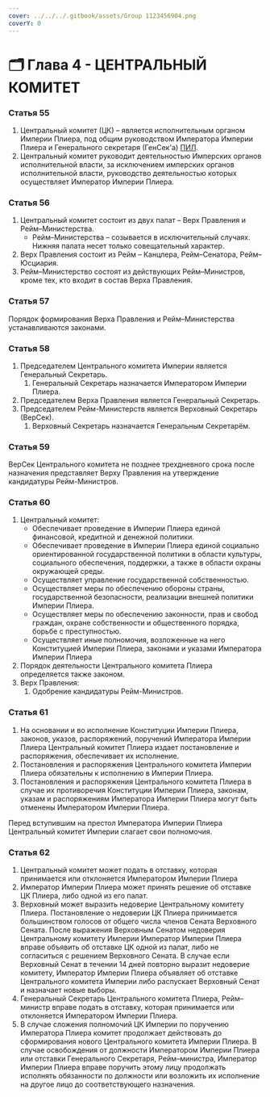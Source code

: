 ```yaml
---
cover: ../../../.gitbook/assets/Group 1123456904.png
coverY: 0
---
```


# 🗂️ Глава 4 - ЦЕНТРАЛЬНЫЙ КОМИТЕТ

### **Статья 55**

1. Центральный комитет (ЦК) – является исполнительным органом Империи Плиера, под общим руководством Императора Империи Плиера и Генерального секретаря (ГенСек'а)  [ПИЛ](../../../wiki/party.md).
2. Центральный комитет руководит деятельностью Имперских органов исполнительной власти, за исключением имперских органов исполнительной власти, руководство деятельностью которых осуществляет Император Империи Плиера.

### **Статья 56**

1. Центральный комитет состоит из двух палат – Верх Правления и Рейм–Министерства.
   * Рейм–Министерства – созывается в исключительный случаях. Нижняя палата несет только совещательный характер.
2. Верх Правления состоит из Рейм – Канцлера, Рейм–Сенатора, Рейм–Юсциария.
3. Рейм–Министерство состоят из действующих Рейм–Министров, кроме тех, кто входит в состав Верха Правления.

### **Статья 57**

Порядок формирования Верха Правления и Рейм–Министерства устанавливаются законами.

### **Статья 58**

1. Председателем Центрального комитета Империи является Генеральный Секретарь.
   1. Генеральный Секретарь назначается Императором Империи Плиера.
2. Председателем Верха Правления является Генеральный Секретарь.
3. Председателем Рейм-Министерств является Верховный Секретарь (ВерСек).
   1. Верховный Секретарь назначается Генеральным Секретарём.

### **Статья 59**

ВерСек Центрального комитета не позднее трехдневного срока после назначения представляет Верху Правления на утверждение кандидатуры Рейм-Министров.

### **Статья 60**

1. Центральный комитет:
   * Обеспечивает проведение в Империи Плиера единой финансовой, кредитной и денежной политики.
   * Обеспечивает проведение в Империи Плиера единой социально ориентированной государственной политики в области культуры, социального обеспечения, поддержки, а также в области охраны окружающей среды.
   * Осуществляет управление государственной собственностью.
   * Осуществляет меры по обеспечению обороны страны, государственной безопасности, реализации внешней политики Империи Плиера.
   * Осуществляет меры по обеспечению законности, прав и свобод граждан, охране собственности и общественного порядка, борьбе с преступностью.
   * Осуществляет иные полномочия, возложенные на него Конституцией Империи Плиера, законами и указами Императора Империи Плиера
2. Порядок деятельности Центрального комитета Плиера определяется также законом.
3. Верх Правления:
   1. Одобрение кандидатуры Рейм-Министров.

### **Статья 61**

1. На основании и во исполнение Конституции Империи Плиера, законов, указов, распоряжений, поручений Императора Империи Плиера Центральный комитет Плиера издает постановление и распоряжения, обеспечивает их исполнение.
2. Постановления и распоряжения Центрального комитета Империи Плиера обязательны к исполнению в Империи Плиера.
3. Постановления и распоряжения Центрального комитета Плиера в случае их противоречия Конституции Империи Плиера, законам, указам и распоряжениям Императора Империи Плиера могут быть отменены Императором Империи Плиера.

Перед вступившим на престол Императора Империи Плиера Центральный комитет Империи слагает свои полномочия.

### **Статья 62**

1. Центральный комитет может подать в отставку, которая принимается или отклоняется Императором Империи Плиера
2. Император Империи Плиера может принять решение об отставке ЦК Плиера, либо одной из его палат.
3. Верховный может выразить недоверие Центральному комитету Плиера. Постановление о недоверии ЦК Плиера принимается большинством голосов от общего числа членов Сената Верховного Сената. После выражения Верховным Сенатом недоверия Центральному комитету Империи Император Империи Плиера вправе объявить об отставке ЦК одной из палат, либо не согласиться с решением Верховного Сената. В случае если Верховный Сенат в течении 14 дней повторно выразит недоверие комитету, Император Империи Плиера объявляет об отставке Центрального комитета Империи либо распускает Верховный Сенат и назначает новые выборы.
4. Генеральный Секретарь Центрального комитета Плиера, Рейм–министр вправе подать в отставку, которая принимается или отклоняется Императором Империи Плиера.
5. В случае сложения полномочий ЦК Империи по поручению Императора Плиера комитет продолжает действовать до сформирования нового Центрального комитета Империи Плиера. В случае освобождения от должности Императором Империи Плиера или отставки Генерального Секретаря, Рейм–министра, Император Империи Плиера вправе поручить этому лицу продолжать исполнять обязанности по должности или возложить их исполнение на другое лицо до соответствующего назначения.
